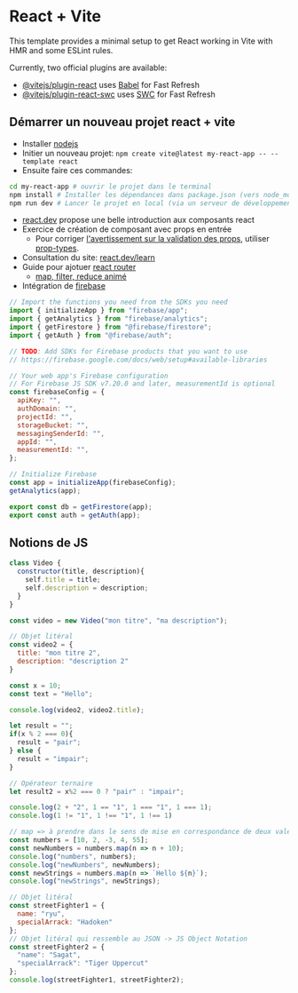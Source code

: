 # React + Vite

This template provides a minimal setup to get React working in Vite with HMR and some ESLint rules.

Currently, two official plugins are available:

- [@vitejs/plugin-react](https://github.com/vitejs/vite-plugin-react/blob/main/packages/plugin-react/README.md) uses [Babel](https://babeljs.io/) for Fast Refresh
- [@vitejs/plugin-react-swc](https://github.com/vitejs/vite-plugin-react-swc) uses [SWC](https://swc.rs/) for Fast Refresh

## Démarrer un nouveau projet react + vite

- Installer [nodejs](https://nodejs.org/)
- Initier un nouveau projet: `npm create vite@latest my-react-app -- --template react`
- Ensuite faire ces commandes:

```sh
cd my-react-app # ouvrir le projet dans le terminal
npm install # Installer les dépendances dans package.json (vers node_modules)
npm run dev # Lancer le projet en local (via un serveur de développement)
```

- [react.dev](https://react.dev/) propose une belle introduction aux composants react
- Exercice de création de composant avec props en entrée
  - Pour corriger [l'avertissement sur la validation des props](https://github.com/jsx-eslint/eslint-plugin-react/blob/master/docs/rules/prop-types.md), utiliser [prop-types](https://www.npmjs.com/package/prop-types).
- Consultation du site: [react.dev/learn](https://react.dev/learn)
- Guide pour ajotuer [react router](https://github.com/ErickKS/vite-react-router)
  - [map, filter, reduce animé](https://navin-moorthy.github.io/blog/map-filter-reduce-animated/)
- Intégration de [firebase](https://medium.com/@sanchit0496/google-firebase-and-reactjs-integration-74855ec024ec)

```js
// Import the functions you need from the SDKs you need
import { initializeApp } from "firebase/app";
import { getAnalytics } from "firebase/analytics";
import { getFirestore } from "@firebase/firestore";
import { getAuth } from "@firebase/auth";

// TODO: Add SDKs for Firebase products that you want to use
// https://firebase.google.com/docs/web/setup#available-libraries

// Your web app's Firebase configuration
// For Firebase JS SDK v7.20.0 and later, measurementId is optional
const firebaseConfig = {
  apiKey: "",
  authDomain: "",
  projectId: "",
  storageBucket: "",
  messagingSenderId: "",
  appId: "",
  measurementId: "",
};

// Initialize Firebase
const app = initializeApp(firebaseConfig);
getAnalytics(app);

export const db = getFirestore(app);
export const auth = getAuth(app);
```

## Notions de JS

```js
class Video {
  constructor(title, description){
    self.title = title;
    self.description = description;
  }
}

const video = new Video("mon titre", "ma description");

// Objet litéral
const video2 = {
  title: "mon titre 2",
  description: "description 2"
}

const x = 10;
const text = "Hello";

console.log(video2, video2.title);

let result = "";
if(x % 2 === 0){
  result = "pair";
} else {
  result = "impair";
}

// Opérateur ternaire
let result2 = x%2 === 0 ? "pair" : "impair";

console.log(2 + "2", 1 == "1", 1 === "1", 1 === 1);
console.log(1 != "1", 1 !== "1", 1 !== 1)

// map => à prendre dans le sens de mise en correspondance de deux valeur (mapping)
const numbers = [10, 2, -3, 4, 55];
const newNumbers = numbers.map(n => n + 10);
console.log("numbers", numbers);
console.log("newNumbers", newNumbers);
const newStrings = numbers.map(n => `Hello ${n}`);
console.log("newStrings", newStrings);

// Objet litéral
const streetFighter1 = {
  name: "ryu",
  specialArrack: "Hadoken"
};
// Objet litéral qui ressemble au JSON -> JS Object Notation
const streetFighter2 = {
  "name": "Sagat",
  "specialArrack": "Tiger Uppercut"
};
console.log(streetFighter1, streetFighter2);
```

